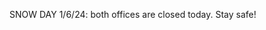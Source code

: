 [comment]: <> (Enter text below to display a message on all pages of the FSP website)
SNOW DAY 1/6/24: both offices are closed today. Stay safe!

